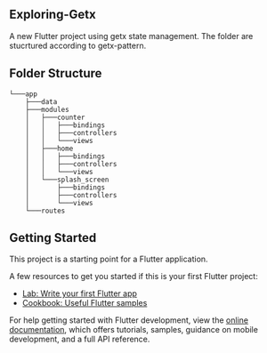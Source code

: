 ## Exploring-Getx

A new Flutter project using getx state management. The folder are stucrtured according to getx-pattern. 

## Folder Structure
```
└───app
    ├───data
    ├───modules
    │   ├───counter
    │   │   ├───bindings
    │   │   ├───controllers
    │   │   └───views
    │   ├───home
    │   │   ├───bindings
    │   │   ├───controllers
    │   │   └───views
    │   └───splash_screen
    │       ├───bindings
    │       ├───controllers
    │       └───views
    └───routes

```
## Getting Started

This project is a starting point for a Flutter application.

A few resources to get you started if this is your first Flutter project:

- [Lab: Write your first Flutter app](https://docs.flutter.dev/get-started/codelab)
- [Cookbook: Useful Flutter samples](https://docs.flutter.dev/cookbook)

For help getting started with Flutter development, view the
[online documentation](https://docs.flutter.dev/), which offers tutorials,
samples, guidance on mobile development, and a full API reference.
